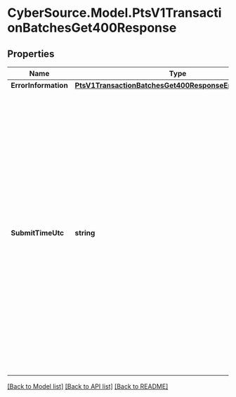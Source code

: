 # CyberSource.Model.PtsV1TransactionBatchesGet400Response
## Properties

Name | Type | Description | Notes
------------ | ------------- | ------------- | -------------
**ErrorInformation** | [**PtsV1TransactionBatchesGet400ResponseErrorInformation**](PtsV1TransactionBatchesGet400ResponseErrorInformation.md) |  | [optional] 
**SubmitTimeUtc** | **string** | Time of request in UTC. Format: &#x60;YYYY-MM-DDThh:mm:ssZ&#x60; **Example** &#x60;2016-08-11T22:47:57Z&#x60; equals August 11, 2016, at 22:47:57 (10:47:57 p.m.). The &#x60;T&#x60; separates the date and the time. The &#x60;Z&#x60; indicates UTC.  Returned by authorization service.  #### PIN debit Time when the PIN debit credit, PIN debit purchase or PIN debit reversal was requested.  Returned by PIN debit credit, PIN debit purchase or PIN debit reversal.  | [optional] 

[[Back to Model list]](../README.md#documentation-for-models) [[Back to API list]](../README.md#documentation-for-api-endpoints) [[Back to README]](../README.md)

